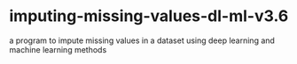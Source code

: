 # imputing-missing-values-dl-ml-v3.6
a program to impute missing values in a dataset using deep learning and machine learning methods
